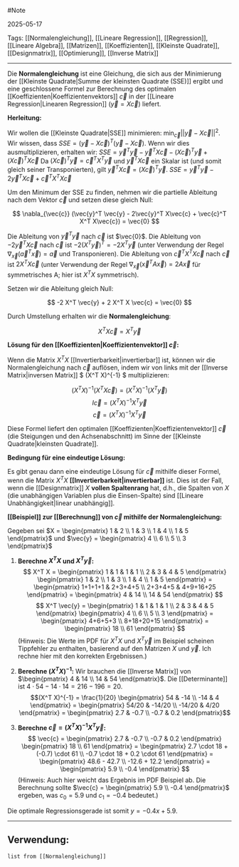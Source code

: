 #Note

2025-05-17

Tags: [[Normalengleichung]], [[Lineare Regression]], [[Regression]], [[Lineare Algebra]], [[Matrizen]], [[Koeffizienten]], [[Kleinste Quadrate]], [[Designmatrix]], [[Optimierung]], [[Inverse Matrix]]

---

Die **Normalengleichung** ist eine Gleichung, die sich aus der Minimierung der [[Kleinste Quadrate|Summe der kleinsten Quadrate (SSE)]] ergibt und eine geschlossene Formel zur Berechnung des optimalen [[Koeffizienten|Koeffizientenvektors]] $\vec{c}$ in der [[Lineare Regression|Linearen Regression]] ($\vec{y} = X\vec{c}$) liefert.

**Herleitung:**

Wir wollen die [[Kleinste Quadrate|SSE]] minimieren: $\min_{\vec{c}} ||\vec{y} - X\vec{c}||^2$.
Wir wissen, dass $SSE = (\vec{y} - X\vec{c})^T (\vec{y} - X\vec{c})$. Wenn wir dies ausmultiplizieren, erhalten wir:
$SSE = \vec{y}^T \vec{y} - \vec{y}^T X\vec{c} - (X\vec{c})^T \vec{y} + (X\vec{c})^T X\vec{c}$
Da $(X\vec{c})^T \vec{y} = \vec{c}^T X^T \vec{y}$ und $\vec{y}^T X\vec{c}$ ein Skalar ist (und somit gleich seiner Transponierten), gilt $\vec{y}^T X\vec{c} = (X\vec{c})^T \vec{y}$.
$SSE = \vec{y}^T \vec{y} - 2\vec{y}^T X\vec{c} + \vec{c}^T X^T X\vec{c}$

Um den Minimum der SSE zu finden, nehmen wir die partielle Ableitung nach dem Vektor $\vec{c}$ und setzen diese gleich Null:

$$ \nabla_{\vec{c}} (\vec{y}^T \vec{y} - 2\vec{y}^T X\vec{c} + \vec{c}^T X^T X\vec{c}) = \vec{0} $$

Die Ableitung von $\vec{y}^T \vec{y}$ nach $\vec{c}$ ist $\vec{0}$.
Die Ableitung von $-2\vec{y}^T X\vec{c}$ nach $\vec{c}$ ist $-2(X^T \vec{y})^T = -2 X^T \vec{y}$ (unter Verwendung der Regel $\nabla_{\vec{x}}(\vec{a}^T \vec{x}) = \vec{a}$ und Transponieren).
Die Ableitung von $\vec{c}^T X^T X\vec{c}$ nach $\vec{c}$ ist $2 X^T X\vec{c}$ (unter Verwendung der Regel $\nabla_{\vec{x}}(\vec{x}^T A \vec{x}) = 2 A \vec{x}$ für symmetrisches A; hier ist $X^T X$ symmetrisch).

Setzen wir die Ableitung gleich Null:

$$ -2 X^T \vec{y} + 2 X^T X \vec{c} = \vec{0} $$

Durch Umstellung erhalten wir die **Normalengleichung**:

$$ X^T X \vec{c} = X^T \vec{y} $$

**Lösung für den [[Koeffizienten|Koeffizientenvektor]] $\vec{c}$:**

Wenn die Matrix $X^T X$ [[Invertierbarkeit|invertierbar]] ist, können wir die Normalengleichung nach $\vec{c}$ auflösen, indem wir von links mit der [[Inverse Matrix|inversen Matrix]] $ (X^T X)^{-1} $ multiplizieren:

$$ (X^T X)^{-1} (X^T X \vec{c}) = (X^T X)^{-1} (X^T \vec{y}) $$
$$ I \vec{c} = (X^T X)^{-1} X^T \vec{y} $$
$$ \vec{c} = (X^T X)^{-1} X^T \vec{y} $$

Diese Formel liefert den optimalen [[Koeffizienten|Koeffizientenvektor]] $\vec{c}$ (die Steigungen und den Achsenabschnitt) im Sinne der [[Kleinste Quadrate|kleinsten Quadrate]].

**Bedingung für eine eindeutige Lösung:**

Es gibt genau dann eine eindeutige Lösung für $\vec{c}$ mithilfe dieser Formel, wenn die Matrix $X^T X$ **[[Invertierbarkeit|invertierbar]]** ist. Dies ist der Fall, wenn die [[Designmatrix]] $X$ **vollen Spaltenrang** hat, d.h., die Spalten von $X$ (die unabhängigen Variablen plus die Einsen-Spalte) sind [[Lineare Unabhängigkeit|linear unabhängig]].

**[[Beispiel]] zur [[Berechnung]] von $\vec{c}$ mithilfe der Normalengleichung:**

Gegeben sei $X = \begin{pmatrix} 1 & 2 \\ 1 & 3 \\ 1 & 4 \\ 1 & 5 \end{pmatrix}$ und $\vec{y} = \begin{pmatrix} 4 \\ 6 \\ 5 \\ 3 \end{pmatrix}$

1.  **Berechne $X^T X$ und $X^T \vec{y}$:**
    $$
    X^T X = \begin{pmatrix} 1 & 1 & 1 & 1 \\ 2 & 3 & 4 & 5 \end{pmatrix} \begin{pmatrix} 1 & 2 \\ 1 & 3 \\ 1 & 4 \\ 1 & 5 \end{pmatrix} = \begin{pmatrix} 1+1+1+1 & 2+3+4+5 \\ 2+3+4+5 & 4+9+16+25 \end{pmatrix} = \begin{pmatrix} 4 & 14 \\ 14 & 54 \end{pmatrix}
    $$
    $$
    X^T \vec{y} = \begin{pmatrix} 1 & 1 & 1 & 1 \\ 2 & 3 & 4 & 5 \end{pmatrix} \begin{pmatrix} 4 \\ 6 \\ 5 \\ 3 \end{pmatrix} = \begin{pmatrix} 4+6+5+3 \\ 8+18+20+15 \end{pmatrix} = \begin{pmatrix} 18 \\ 61 \end{pmatrix}
    $$
    (Hinweis: Die Werte im PDF für $X^T X$ und $X^T \vec{y}$ im Beispiel scheinen Tippfehler zu enthalten, basierend auf den Matrizen $X$ und $\vec{y}$. Ich rechne hier mit den korrekten Ergebnissen.)

2.  **Berechne $(X^T X)^{-1}$:**
    Wir brauchen die [[Inverse Matrix]] von $\begin{pmatrix} 4 & 14 \\ 14 & 54 \end{pmatrix}$. Die [[Determinante]] ist $4 \cdot 54 - 14 \cdot 14 = 216 - 196 = 20$.
    $$(X^T X)^{-1} = \frac{1}{20} \begin{pmatrix} 54 & -14 \\ -14 & 4 \end{pmatrix} = \begin{pmatrix} 54/20 & -14/20 \\ -14/20 & 4/20 \end{pmatrix} = \begin{pmatrix} 2.7 & -0.7 \\ -0.7 & 0.2 \end{pmatrix}$$

3.  **Berechne $\vec{c} = (X^T X)^{-1} X^T \vec{y}$:**
    $$
    \vec{c} = \begin{pmatrix} 2.7 & -0.7 \\ -0.7 & 0.2 \end{pmatrix} \begin{pmatrix} 18 \\ 61 \end{pmatrix} = \begin{pmatrix} 2.7 \cdot 18 + (-0.7) \cdot 61 \\ -0.7 \cdot 18 + 0.2 \cdot 61 \end{pmatrix} = \begin{pmatrix} 48.6 - 42.7 \\ -12.6 + 12.2 \end{pmatrix} = \begin{pmatrix} 5.9 \\ -0.4 \end{pmatrix}
    $$
    (Hinweis: Auch hier weicht das Ergebnis im PDF Beispiel ab. Die Berechnung sollte $\vec{c} = \begin{pmatrix} 5.9 \\ -0.4 \end{pmatrix}$ ergeben, was $c_0 = 5.9$ und $c_1 = -0.4$ bedeutet.)

Die optimale Regressionsgerade ist somit $y = -0.4x + 5.9$.

---

## Verwendung:

```dataview
list from [[Normalengleichung]]
```